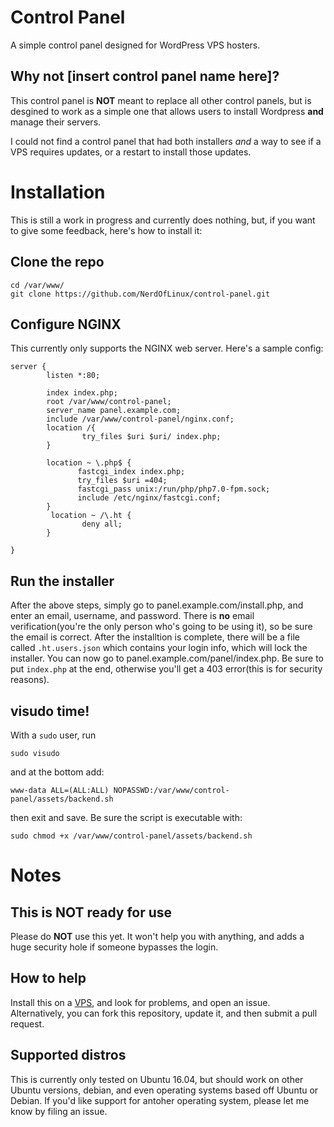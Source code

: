 # Control Panel
A simple control panel designed for WordPress VPS hosters.

##  Why not [insert control panel name here]?
This control panel is **NOT** meant to replace all other control panels, but is desgined to work as a simple one that allows users to install Wordpress **and** manage their servers. 

I could not find a control panel that had both installers *and* a way to see if a VPS requires updates, or a restart to install those updates. 

# Installation
This is still a work in progress and currently does nothing, but, if you want to give some feedback, here's how to install it:


## Clone the repo
```shell
cd /var/www/
git clone https://github.com/NerdOfLinux/control-panel.git
```

## Configure NGINX
This currently only supports the NGINX web server. Here's a sample config:

```nginx
server {
        listen *:80;

        index index.php;
        root /var/www/control-panel;
        server_name panel.example.com;
        include /var/www/control-panel/nginx.conf;
        location /{
                try_files $uri $uri/ index.php;
        }

        location ~ \.php$ {
               fastcgi_index index.php;
               try_files $uri =404;
               fastcgi_pass unix:/run/php/php7.0-fpm.sock;
               include /etc/nginx/fastcgi.conf;
        }
         location ~ /\.ht {
                deny all;
        }

}
```

## Run the installer
After the above steps, simply go to panel.example.com/install.php, and enter an email, username, and password. There is **no** email verification(you're the only person who's going to be using it), so be sure the email is correct. After the installtion is complete, there will be a file called `.ht.users.json` which contains your login info, which will lock the installer. You can now go to panel.example.com/panel/index.php. Be sure to put `index.php` at the end, otherwise you'll get a 403 error(this is for security reasons).

## visudo time!
With a `sudo` user, run

```shell
sudo visudo
```

and at the bottom add:

```visudo
www-data ALL=(ALL:ALL) NOPASSWD:/var/www/control-panel/assets/backend.sh
```

then exit and save. Be sure the script is executable with:

```shell
sudo chmod +x /var/www/control-panel/assets/backend.sh
```

# Notes
## This is NOT ready for use
Please do **NOT** use this yet. It won't help you with anything, and adds a huge security hole if someone bypasses the login.

## How to help
Install this on a [VPS](https://m.do.co/c/f941d4888bfb), and look for problems, and open an issue. Alternatively, you can fork this repository, update it, and then submit a pull request.

## Supported distros
This is currently only tested on Ubuntu 16.04, but should work on other Ubuntu versions, debian, and even operating systems based off Ubuntu or Debian. If you'd like support for antoher operating system, please let me know by filing an issue.
